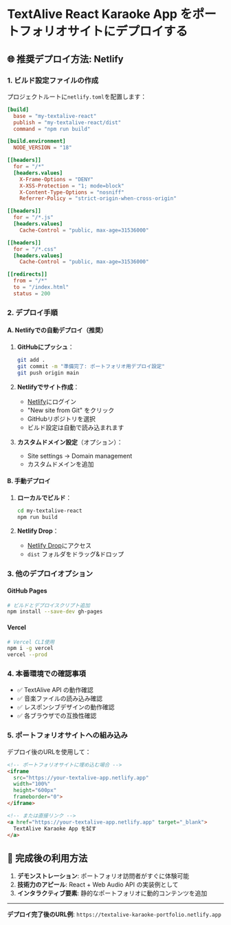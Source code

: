 # TextAlive React Karaoke App をポートフォリオサイトにデプロイする

## 🌐 推奨デプロイ方法: Netlify

### 1. ビルド設定ファイルの作成

プロジェクトルートに`netlify.toml`を配置します：

```toml
[build]
  base = "my-textalive-react"
  publish = "my-textalive-react/dist"
  command = "npm run build"

[build.environment]
  NODE_VERSION = "18"

[[headers]]
  for = "/*"
  [headers.values]
    X-Frame-Options = "DENY"
    X-XSS-Protection = "1; mode=block"
    X-Content-Type-Options = "nosniff"
    Referrer-Policy = "strict-origin-when-cross-origin"

[[headers]]
  for = "/*.js"
  [headers.values]
    Cache-Control = "public, max-age=31536000"

[[headers]]
  for = "/*.css"
  [headers.values]
    Cache-Control = "public, max-age=31536000"

[[redirects]]
  from = "/*"
  to = "/index.html"
  status = 200
```

### 2. デプロイ手順

#### A. Netlifyでの自動デプロイ（推奨）

1. **GitHubにプッシュ**：
   ```bash
   git add .
   git commit -m "準備完了: ポートフォリオ用デプロイ設定"
   git push origin main
   ```

2. **Netlifyでサイト作成**：
   - [Netlify](https://netlify.com)にログイン
   - "New site from Git" をクリック
   - GitHubリポジトリを選択
   - ビルド設定は自動で読み込まれます

3. **カスタムドメイン設定**（オプション）：
   - Site settings → Domain management
   - カスタムドメインを追加

#### B. 手動デプロイ

1. **ローカルでビルド**：
   ```bash
   cd my-textalive-react
   npm run build
   ```

2. **Netlify Drop**：
   - [Netlify Drop](https://app.netlify.com/drop)にアクセス
   - `dist` フォルダをドラッグ&ドロップ

### 3. 他のデプロイオプション

#### GitHub Pages
```bash
# ビルドとデプロイスクリプト追加
npm install --save-dev gh-pages
```

#### Vercel
```bash
# Vercel CLI使用
npm i -g vercel
vercel --prod
```

### 4. 本番環境での確認事項

- ✅ TextAlive API の動作確認
- ✅ 音楽ファイルの読み込み確認  
- ✅ レスポンシブデザインの動作確認
- ✅ 各ブラウザでの互換性確認

### 5. ポートフォリオサイトへの組み込み

デプロイ後のURLを使用して：

```html
<!-- ポートフォリオサイトに埋め込む場合 -->
<iframe 
  src="https://your-textalive-app.netlify.app" 
  width="100%" 
  height="600px"
  frameborder="0">
</iframe>

<!-- または直接リンク -->
<a href="https://your-textalive-app.netlify.app" target="_blank">
  TextAlive Karaoke App を試す
</a>
```

## 🔗 完成後の利用方法

1. **デモンストレーション**: ポートフォリオ訪問者がすぐに体験可能
2. **技術力のアピール**: React + Web Audio API の実装例として
3. **インタラクティブ要素**: 静的なポートフォリオに動的コンテンツを追加

---

**デプロイ完了後のURL例**: `https://textalive-karaoke-portfolio.netlify.app`